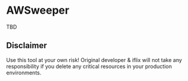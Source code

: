 # AWSweeper
 TBD

## Disclaimer
Use this tool at your own risk! Original developer & iflix will not take any responsibility if you delete any critical resources in your production environments.
